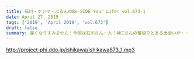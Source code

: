 ```yaml
---
title: 石川・ホンマ・ぶるんのBe-SIDE Your Life! vol.673-1
date: April 27, 2019
tags: ['2019', 'April 2019', 'vol.673']
draft: false
summary: 遅くなりすみません！今回は石川さん一人！AKIさんの番組でとある出会いが・・・MIURA
---
```


http://project-phi.ddo.jp/ishikawa/ishikawa673_1.mp3